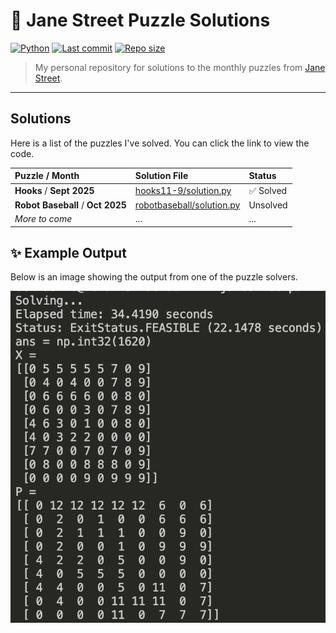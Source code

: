 # 🧩 Jane Street Puzzle Solutions

[![Python](https://img.shields.io/badge/Language-Python-blue?style=for-the-badge&logo=python)](https://www.python.org/)
[![Last commit](https://img.shields.io/github/last-commit/arkanemystic/janestreetpuzzles?style=for-the-badge)](https://github.com/arkanemystic/janestreetpuzzles/commits/main)
[![Repo size](https://img.shields.io/github/repo-size/arkanemystic/janestreetpuzzles?style=for-the-badge)](https://github.com/arkanemystic/janestreetpuzzles)

> My personal repository for solutions to the monthly puzzles from [Jane Street](https://www.janestreet.com/puzzles/).

---

##  Solutions

Here is a list of the puzzles I've solved. You can click the link to view the code.

| Puzzle / Month | Solution File | Status |
| :------------- | :---------------------------------------------------------- | :------ |
| **Hooks** / **Sept 2025** | [hooks11-9/solution.py](https://github.com/arkanemystic/janestreetpuzzles/tree/main/hooks11-9) | ✅ Solved |
| **Robot Baseball** / **Oct 2025** | [robotbaseball/solution.py]() | Unsolved |
| *More to come* | ...                                                         | ...     |


## ✨ Example Output
Below is an image showing the output from one of the puzzle solvers.

<p align="center">
  <img src="https://github.com/arkanemystic/janestreetpuzzles/blob/main/readmeExample.png?raw=true" alt="Example Solution Output" width="600"/>
</p>